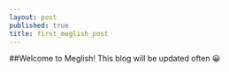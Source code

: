 ```yaml
---
layout: post
published: true
title: first_meglish_post
---
```

##Welcome to Meglish!
This blog will be updated often :grinning:
